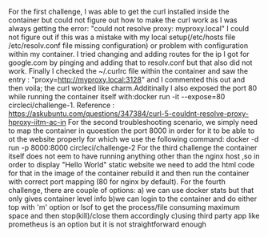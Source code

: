 For the first challenge, I was able to get the curl installed inside the container but could not figure out how to make the curl work as I was always getting the error: "could not resolve proxy: myproxy.local" I could not figure out if this was a mistake with my local setup(/etc/hosts file /etc/resolv.conf file missing configuration) or problem with configuration within my container. I tried changing and adding routes for the ip I got for google.com by pinging and adding that to resolv.conf but that also did not work. Finally I checked the ~/.curlrc file within the container and saw the entry : "proxy=http://myproxy.local:3128" and I commented this out and then voila; the curl worked like charm.Additinally I also exposed the port 80 while running the container itself with:docker run -it --expose=80 circleci/challenge-1. Reference : https://askubuntu.com/questions/347384/curl-5-couldnt-resolve-proxy-hproxy-iitm-ac-in
For the second troubleshooting scenario, we simply need to map the container in quoestion the port 8000 in order for it to be able to ot the website properly for which we use the following command: docker -d run -p 8000:8000 circleci/challenge-2
For the third challenge the container itself does not eem to have running anything other than the nginx host ,so in order to display "Hello World" static website we need to add the html code for that in the image of the container rebuild it and then run the container with correct port mapping (80 for nginx by default).
For the fourth challenge, there are couple of options: a) we can use docker stats but that only gives container level info b)we can login to the container and do either top with 'm' option or lsof to get the process/file consuming maximum space and then stop(kill)/close them accordingly c)using third party app like prometheus is an option but it is not straightforward enough